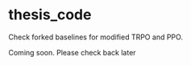 # thesis_code

Check forked baselines for modified TRPO and PPO. 

Coming soon. Please check back later
